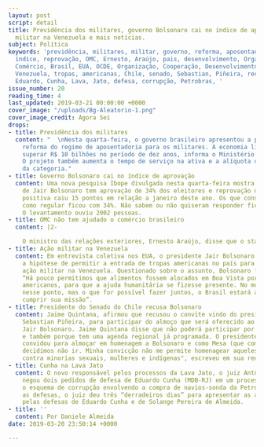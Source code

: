 ```yaml
---
layout: post
script: detail
title: Previdência dos militares, governo Bolsonaro cai no índice de aprovação, ação
  militar na Venezuela e mais notícias.
subject: Política
keywords: 'previdência, militares, militar, governo, reforma, aposentadoria, Bolsonaro,
  índice, reprovação, OMC, Ernesto, Araújo, pais, desenvolvimento, Organização, Mundial,
  Comércio, Brasil, EUA, OCDE, Organização, Cooperação, Desenvolvimento, Econômico,
  Venezuela, tropas, americanas, Chile, senado, Sebastian, Piñeira, recusou, almoço,
  Eduardo, Cunha, Lava, Jato, defesa, corrupção, Petrobras, '
issue_number: 20
reading_time: 4
last_updated: 2019-03-21 00:00:00 +0000
cover_image: "/uploads/Bg-Aleatorio-1.png"
cover_image_credit: Agora Sei
drops:
- title: Previdência dos militares
  content: "  \nNesta quarta-feira, o governo brasileiro apresentou a proposta de
    reforma do regime de aposentadoria para os militares. A economia líquida deve
    superar R$ 10 bilhões no período de dez anos, informa o Ministério da Economia.
    O projeto também aumenta o tempo de serviço na ativa e a alíquota de contribuição
    da categoria."
- title: Governo Bolsonaro cai no índice de aprovação
  content: Uma nova pesquisa Ibope divulgada nesta quarta-feira mostra que o governo
    de Jair Bolsonaro tem aprovação de 34% dos eleitores e reprovação de 24%. A avaliação
    positiva caiu 15 pontos em relação a janeiro deste ano. Os que consideram o governo
    como regular ficou com 34%. Não sabem ou não quiseram responder ficou com 8%.
    O levantamento ouviu 2002 pessoas.
- title: OMC não tem ajudado o comércio brasileiro
  content: |2-

    O ministro das relações exteriores, Ernesto Araújo, disse que o status de páis em desenvolvimento na Organização Mundial do Comércio (OMC), que dá direito a um tratamento diferenciado nas negociações dentro da organização, não tem ajudado o Brasil em relação ao resto do mundo. Esta semana, durante viagem de Jair Bolsonaro aos EUA, o governo brasileiro anunciou que vai abrir mão do status de país em desenvolvimento na OMC. A medida foi tomada para que o Brasil se torne membro da Organização para a Cooperação e Desenvolvimento Econômico (OCDE), o “clube dos países ricos”.
- title: Ação militar na Venezuela
  content: Em entrevista coletiva nos EUA, o presidente Jair Bolsonaro não descarta
    a hipótese de permitir a entrada de tropas americanas no país para uma eventual
    ação militar na Venezuela. Questionado sobre o assunto, Bolsonaro foi evasivo
    “Há pouco permitimos que alimentos fossem alocados em Boa Vista por parte dos
    americanos, para que a ajuda humanitária se fizesse presente. No momento, estamos
    nesse ponto, mas o que for possível fazer juntos, o Brasil estará a postos para
    cumprir sua missão”.
- title: Presidente do Senado do Chile recusa Bolsonaro
  content: Jaime Quintana, afirmou que recusou o convite vindo do presidente do Chile,
    Sebastian Piñeira, para participar do almoço que será oferecido ao presidente
    Jair Bolsonaro. Jaime Quintana disse que não poderá participar por convicção política
    e também porque tem uma agenda regional já programada. O presidente Piñera nos
    convidou para almoçar em homenagem a Bolsonaro e como Mesa (que comanda o Senado)
    decidimos não ir. Minha convicção não me permite homenagear aqueles que se manifestam
    contra minorias sexuais, mulheres e indígenas", escreveu em sua rede social.
- title: Cunha na Lava Jato
  content: O novo responsável pelos processos da Lava Jato, o juiz Antônio Bonat,
    negou dois pedidos de defesa de Eduardo Cunha (MDB-RJ) em um processo que investiga
    o esquema de corrupção envolvendo a compra de navios-sonda da Petrobras. Ao rejeitar
    as defesas, o juiz deu três “derradeiros dias” para apresentar as alegações finais
    pelas defesas de Eduardo Cunha e de Solange Pereira de Almeida.
- title: ''
  content: Por Daniele Almeida
date: 2019-03-20 23:50:14 +0000

---
```

